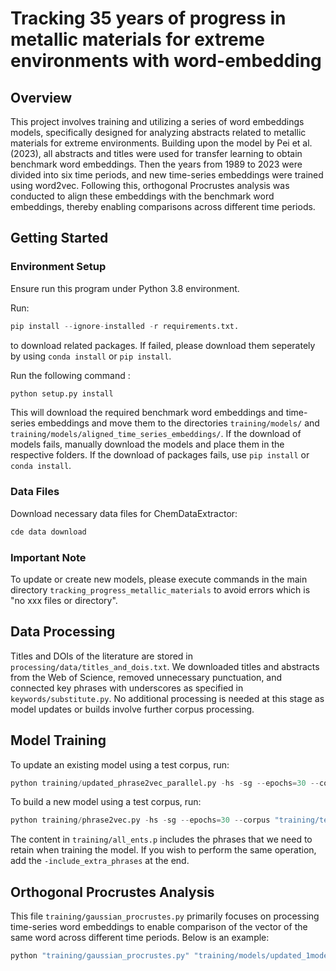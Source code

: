 # Tracking 35 years of progress in metallic materials for extreme environments with word-embedding

## Overview

This project involves training and utilizing a series of word embeddings models, specifically designed for analyzing abstracts related to metallic materials for extreme environments. Building upon the model by Pei et al. (2023), all abstracts and titles were used for transfer learning to obtain benchmark word embeddings. Then the years from 1989 to 2023 were divided into six time periods, and new time-series embeddings were trained using word2vec. Following this, orthogonal Procrustes analysis was conducted to align these embeddings with the benchmark word embeddings, thereby enabling comparisons across different time periods.

## Getting Started

### Environment Setup ###
Ensure run this program under Python 3.8 environment. 

Run: 
```python
pip install --ignore-installed -r requirements.txt.
```
to download related packages. If failed, please download them seperately by using `conda install` or `pip install`.

Run the following command :
```python
python setup.py install
```
This will download the required benchmark word embeddings and time-series embeddings and move them to the directories `training/models/` and `training/models/aligned_time_series_embeddings/`. If the download of models fails, manually download the models and place them in the respective folders. If the download of packages fails, use `pip install` or `conda install`.

### Data Files ###
Download necessary data files for ChemDataExtractor:
```python
cde data download
```

### Important Note ###
To update or create new models, please execute commands in the main directory `tracking_progress_metallic_materials` to avoid errors which is "no xxx files or directory".

## Data Processing ##

Titles and DOIs of the literature are stored in `processing/data/titles_and_dois.txt`. We downloaded titles and abstracts from the Web of Science, removed unnecessary punctuation, and connected key phrases with underscores as specified in `keywords/substitute.py`. No additional processing is needed at this stage as model updates or builds involve further corpus processing.

## Model Training ##
To update an existing model using a test corpus, run:
```python
python training/updated_phrase2vec_parallel.py -hs -sg --epochs=30 --corpus "training/test.txt" --model_name test_update
```

To build a new model using a test corpus, run:
```python
python training/phrase2vec.py -hs -sg --epochs=30 --corpus "training/test.txt" --model_name test_new
```

The content in `training/all_ents.p` includes the phrases that we need to retain when training the model. If you wish to perform the same operation, add the `-include_extra_phrases` at the end.

## Orthogonal Procrustes Analysis ##
This file `training/gaussian_procrustes.py` primarily focuses on processing time-series word embeddings to enable comparison of the vector of the same word across different time periods.
Below is an example:
```python
python "training/gaussian_procrustes.py" "training/models/updated_1model_all" "training/raw_models/" --output "training/aligned_timeslice_models/"
```